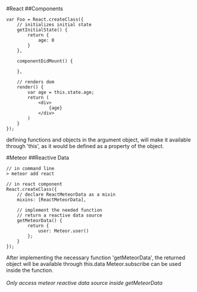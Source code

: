 #React
##Components

	var Foo = React.createClass({
		// initializes initial state
		getInitialState() {
			return {
				age: 0
			}
		},
		
		componentDidMount() {
			
		},
		
		// renders dom
		render() {
			var age = this.state.age;
			return (
				<div>
					{age}
				</div>
			)
		}
	});
	
defining functions and objects in the argument object, will make it available through 'this', as it would be defined as a property of the object.


#Meteor
##Reactive Data
	
	// in command line
	> meteor add react
	
	// in react component
	React.createClass({
		// declare ReactMeteorData as a mixin
		mixins: [ReactMeteorData],
		
		// implement the needed function
		// return a reactive data source
		getMeteorData() {
			return {
				user: Meteor.user()
			};
		}
	});
	
After implementing the necessary function 'getMeteorData', the returned object will be available through this.data
Meteor.subscribe can be used inside the function.
<br>
<br>*Only access meteor reactive data source inside getMeteorData*